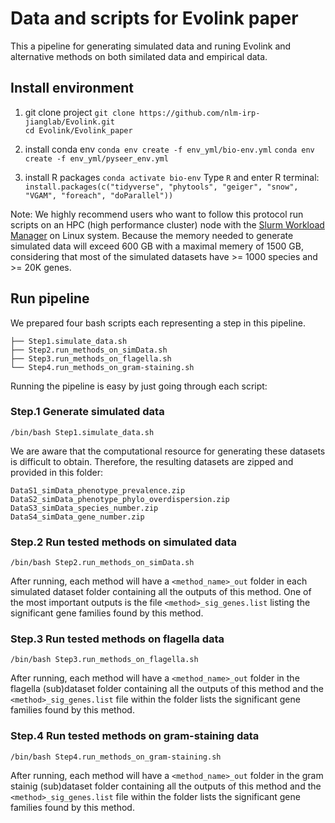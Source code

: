 # Data and scripts for Evolink paper
This a pipeline for generating simulated data and runing Evolink and alternative methods on both similated data and empirical data.

## Install environment
1. git clone project
`git clone https://github.com/nlm-irp-jianglab/Evolink.git`  
`cd Evolink/Evolink_paper`

2. install conda env
`conda env create -f env_yml/bio-env.yml`
`conda env create -f env_yml/pyseer_env.yml`

3. install R packages
`conda activate bio-env`
Type `R` and enter R terminal:
`install.packages(c("tidyverse", "phytools", "geiger", "snow", "VGAM", "foreach", "doParallel"))`

Note: We highly recommend users who want to follow this protocol run scripts on an HPC (high performance cluster) node with the [Slurm Workload Manager](https://slurm.schedmd.com/overview.html) on Linux system. Because the memory needed to generate simulated data will exceed 600 GB with a maximal memery of 1500 GB, considering that most of the simulated datasets have >= 1000 species and >= 20K genes.

## Run pipeline
We prepared four bash scripts each representing a step in this pipeline.
```
├── Step1.simulate_data.sh
├── Step2.run_methods_on_simData.sh
├── Step3.run_methods_on_flagella.sh
└── Step4.run_methods_on_gram-staining.sh
```
Running the pipeline is easy by just going through each script:

### Step.1 Generate simulated data
```
/bin/bash Step1.simulate_data.sh
```
We are aware that the computational resource for generating these datasets is difficult to obtain. Therefore, the resulting datasets are zipped and provided in this folder:
```
DataS1_simData_phenotype_prevalence.zip
DataS2_simData_phenotype_phylo_overdispersion.zip
DataS3_simData_species_number.zip
DataS4_simData_gene_number.zip
```

### Step.2 Run tested methods on simulated data
```
/bin/bash Step2.run_methods_on_simData.sh
```
After running, each method will have a `<method_name>_out` folder in each simulated dataset folder containing all the outputs of this method. One of the most important outputs is the file `<method>_sig_genes.list` listing the significant gene families found by this method.

### Step.3 Run tested methods on flagella data
```
/bin/bash Step3.run_methods_on_flagella.sh
```
After running, each method will have a `<method_name>_out` folder in the flagella (sub)dataset folder containing all the outputs of this method and the `<method>_sig_genes.list` file within the folder lists the significant gene families found by this method.

### Step.4 Run tested methods on gram-staining data
```
/bin/bash Step4.run_methods_on_gram-staining.sh
```
After running, each method will have a `<method_name>_out` folder in the gram stainig (sub)dataset folder containing all the outputs of this method and the `<method>_sig_genes.list` file within the folder lists the significant gene families found by this method.
